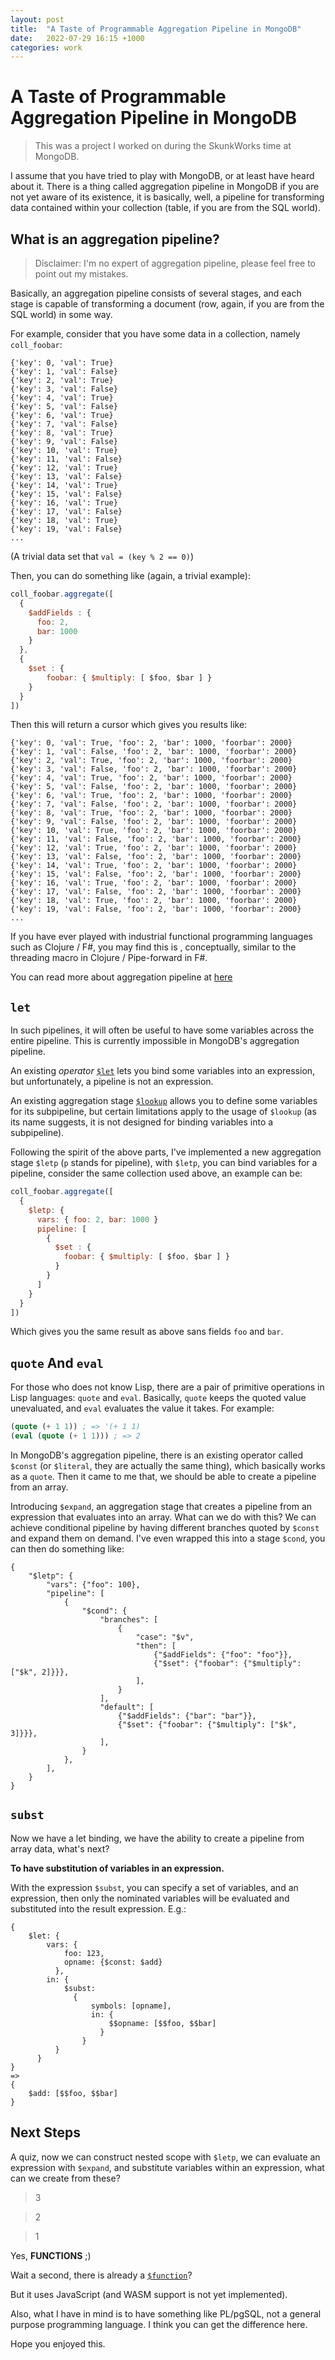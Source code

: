 ```yaml
---
layout: post
title:  "A Taste of Programmable Aggregation Pipeline in MongoDB"
date:   2022-07-29 16:15 +1000
categories: work
---
```


# A Taste of Programmable Aggregation Pipeline in MongoDB

> This was a project I worked on during the SkunkWorks time at MongoDB.

I assume that you have tried to play with MongoDB, or at least have heard about it.
There is a thing called aggregation pipeline in MongoDB if you are not yet aware of its existence,
it is basically, well, a pipeline for transforming data contained within your collection (table, if you are from the SQL world).

## What is an aggregation pipeline?

> Disclaimer: I'm no expert of aggregation pipeline, please feel free to point out my mistakes.

Basically, an aggregation pipeline consists of several stages, and each stage is capable of transforming a document (row, again, if you are from the SQL world)
in some way.

For example, consider that you have some data in a collection, namely `coll_foobar`:
```
{'key': 0, 'val': True}
{'key': 1, 'val': False}
{'key': 2, 'val': True}
{'key': 3, 'val': False}
{'key': 4, 'val': True}
{'key': 5, 'val': False}
{'key': 6, 'val': True}
{'key': 7, 'val': False}
{'key': 8, 'val': True}
{'key': 9, 'val': False}
{'key': 10, 'val': True}
{'key': 11, 'val': False}
{'key': 12, 'val': True}
{'key': 13, 'val': False}
{'key': 14, 'val': True}
{'key': 15, 'val': False}
{'key': 16, 'val': True}
{'key': 17, 'val': False}
{'key': 18, 'val': True}
{'key': 19, 'val': False}
...
```
(A trivial data set that `val = (key % 2 == 0)`)

Then, you can do something like (again, a trivial example):
```javascript
coll_foobar.aggregate([
  {
    $addFields : {
      foo: 2,
      bar: 1000
    }
  },
  {
    $set : {
        foobar: { $multiply: [ $foo, $bar ] }
    }
  }
])
```
Then this will return a cursor which gives you results like:
```
{'key': 0, 'val': True, 'foo': 2, 'bar': 1000, 'foorbar': 2000}
{'key': 1, 'val': False, 'foo': 2, 'bar': 1000, 'foorbar': 2000}
{'key': 2, 'val': True, 'foo': 2, 'bar': 1000, 'foorbar': 2000}
{'key': 3, 'val': False, 'foo': 2, 'bar': 1000, 'foorbar': 2000}
{'key': 4, 'val': True, 'foo': 2, 'bar': 1000, 'foorbar': 2000}
{'key': 5, 'val': False, 'foo': 2, 'bar': 1000, 'foorbar': 2000}
{'key': 6, 'val': True, 'foo': 2, 'bar': 1000, 'foorbar': 2000}
{'key': 7, 'val': False, 'foo': 2, 'bar': 1000, 'foorbar': 2000}
{'key': 8, 'val': True, 'foo': 2, 'bar': 1000, 'foorbar': 2000}
{'key': 9, 'val': False, 'foo': 2, 'bar': 1000, 'foorbar': 2000}
{'key': 10, 'val': True, 'foo': 2, 'bar': 1000, 'foorbar': 2000}
{'key': 11, 'val': False, 'foo': 2, 'bar': 1000, 'foorbar': 2000}
{'key': 12, 'val': True, 'foo': 2, 'bar': 1000, 'foorbar': 2000}
{'key': 13, 'val': False, 'foo': 2, 'bar': 1000, 'foorbar': 2000}
{'key': 14, 'val': True, 'foo': 2, 'bar': 1000, 'foorbar': 2000}
{'key': 15, 'val': False, 'foo': 2, 'bar': 1000, 'foorbar': 2000}
{'key': 16, 'val': True, 'foo': 2, 'bar': 1000, 'foorbar': 2000}
{'key': 17, 'val': False, 'foo': 2, 'bar': 1000, 'foorbar': 2000}
{'key': 18, 'val': True, 'foo': 2, 'bar': 1000, 'foorbar': 2000}
{'key': 19, 'val': False, 'foo': 2, 'bar': 1000, 'foorbar': 2000}
...
```
If you have ever played with industrial functional programming languages such as Clojure / F#, you may find this is
, conceptually, similar to the threading macro in Clojure / Pipe-forward in F#.

You can read more about aggregation pipeline at [here](https://www.mongodb.com/docs/manual/core/aggregation-pipeline/)

## `let`

In such pipelines, it will often be useful to have some variables across the entire pipeline.
This is currently impossible in MongoDB's aggregation pipeline.

An existing *operator* [`$let`](https://www.mongodb.com/docs/manual/reference/operator/aggregation/let/) lets you
bind some variables into an expression, but unfortunately, a pipeline is not an expression.

An existing aggregation stage [`$lookup`](https://www.mongodb.com/docs/manual/reference/operator/aggregation/lookup/) allows
you to define some variables for its subpipeline, but certain limitations apply to the usage of `$lookup` (as its name
suggests, it is not designed for binding variables into a subpipeline).

Following the spirit of the above parts, I've implemented a new aggregation stage `$letp` (`p` stands for pipeline),
with `$letp`, you can bind variables for a pipeline, consider the same collection used above, an example can be:

```javascript
coll_foobar.aggregate([
  {
    $letp: {
      vars: { foo: 2, bar: 1000 }
      pipeline: [
        {
          $set : {
            foobar: { $multiply: [ $foo, $bar ] }
          }
        }
      ]
    }
  }
])
```

Which gives you the same result as above sans fields `foo` and `bar`.

## `quote` And `eval`

For those who does not know Lisp, there are a pair of primitive operations in Lisp languages:
`quote` and `eval`.
Basically, `quote` keeps the quoted value unevaluated, and `eval` evaluates the value it takes.
For example:
```lisp
(quote (+ 1 1)) ; => '(+ 1 1)
(eval (quote (+ 1 1))) ; => 2
```

In MongoDB's aggregation pipeline, there is an existing operator called `$const` (or `$literal`, they are actually the same thing),
which basically works as a `quote`.
Then it came to me that, we should be able to create a pipeline from an array.

Introducing `$expand`, an aggregation stage that creates a pipeline from an expression that evaluates into an array.
What can we do with this?
We can achieve conditional pipeline by having different branches quoted by `$const` and expand them on demand.
I've even wrapped this into a stage `$cond`, you can then do something like:
```
{
    "$letp": {
        "vars": {"foo": 100},
        "pipeline": [
            {
                "$cond": {
                    "branches": [
                        {
                            "case": "$v",
                            "then": [
                                {"$addFields": {"foo": "foo"}},
                                {"$set": {"foobar": {"$multiply": ["$k", 2]}}},
                            ],
                        }
                    ],
                    "default": [
                        {"$addFields": {"bar": "bar"}},
                        {"$set": {"foobar": {"$multiply": ["$k", 3]}}},
                    ],
                }
            },
        ],
    }
}
```

## `subst`

Now we have a let binding, we have the ability to create a pipeline from array data, what's next?

**To have substitution of variables in an expression.**

With the expression `$subst`, you can specify a set of variables, and an expression,
then only the nominated variables will be evaluated and substituted into the result expression. E.g.:
```
{
    $let: {
        vars: {
            foo: 123,
            opname: {$const: $add}
          },
        in: {
            $subst:
              {
                  symbols: [opname],
                  in: {
                      $$opname: [$$foo, $$bar]
                    }
                }
          }
      }
}
=>
{
    $add: [$$foo, $$bar]
}
```

## Next Steps

A quiz, now we can construct nested scope with `$letp`, we can evaluate an expression with `$expand`,
and substitute variables within an expression, what can we create from these?

> 3

> 2

> 1

Yes, **FUNCTIONS** ;)

Wait a second, there is already a [`$function`](https://www.mongodb.com/docs/manual/reference/operator/aggregation/function/)?

But it uses JavaScript (and WASM support is not yet implemented).

Also, what I have in mind is to have something like PL/pgSQL, not a general purpose programming language.
I think you can get the difference here.

Hope you enjoyed this.
